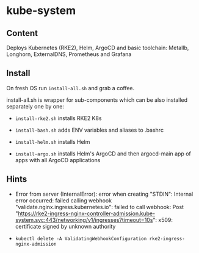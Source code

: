 # kube-system

## Content

Deploys Kubernetes (RKE2), Helm, ArgoCD and basic toolchain: Metallb, Longhorn, ExternalDNS, Prometheus and Grafana

## Install

On fresh OS run ```install-all.sh``` and grab a coffee.

install-all.sh is wrapper for sub-components which can be also installed separately one by one:

- ```install-rke2.sh``` installs RKE2 K8s

- ```install-bash.sh``` adds ENV variables and aliases to .bashrc

- ```install-helm.sh``` installs Helm

- ```install-argo.sh``` installs Helm's ArgoCD and then argocd-main app of apps with all ArgoCD applications

## Hints

- Error from server (InternalError): error when creating "STDIN": Internal error occurred: failed calling webhook "validate.nginx.ingress.kubernetes.io": failed to call webhook: Post "https://rke2-ingress-nginx-controller-admission.kube-system.svc:443/networking/v1/ingresses?timeout=10s": x509: certificate signed by unknown authority

- ```kubectl delete -A ValidatingWebhookConfiguration rke2-ingress-nginx-admission```

